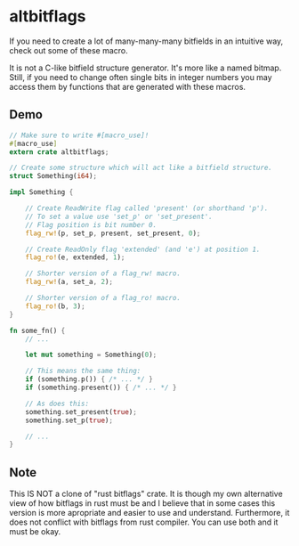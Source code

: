 # altbitflags
If you need to create a lot of many-many-many bitfields in an intuitive way, check out some of these macro.

It is not a C-like bitfield structure generator. It's more like a named bitmap. Still, if you need to change often single bits in integer numbers you may access them by functions that are generated with these macros.

## Demo
```rust
// Make sure to write #[macro_use]!
#[macro_use]
extern crate altbitflags;

// Create some structure which will act like a bitfield structure.
struct Something(i64);

impl Something {

    // Create ReadWrite flag called 'present' (or shorthand 'p').
    // To set a value use 'set_p' or 'set_present'.
    // Flag position is bit number 0.
    flag_rw!(p, set_p, present, set_present, 0);

    // Create ReadOnly flag 'extended' (and 'e') at position 1.
    flag_ro!(e, extended, 1);

    // Shorter version of a flag_rw! macro.
    flag_rw!(a, set_a, 2);

    // Shorter version of a flag_ro! macro.
    flag_ro!(b, 3);
}

fn some_fn() {
    // ...

    let mut something = Something(0);

    // This means the same thing:
    if (something.p()) { /* ... */ }
    if (something.present()) { /* ... */ }

    // As does this:
    something.set_present(true);
    something.set_p(true);

    // ...
}
```

## Note
This IS NOT a clone of "rust bitflags" crate. It is though my own alternative view of how bitflags in rust must be and I believe that in some cases this version is more apropriate and easier to use and understand. Furthermore, it does not conflict with bitflags from rust compiler. You can use both and it must be okay.
